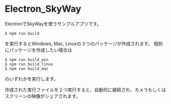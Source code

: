 # Electron_SkyWay
ElectronでSkyWayを使うサンプルアプリです。
```
$ npm run build
```
を実行するとWindows, Mac, Linuxの３つのパッケージが作成されます。
個別にパッケージを作成したい場合は
```
$ npm run build_win
$ npm run build_linux
$ npm run build_mac
```
のいずれかを実行します。

作成された実行ファイルを２つ実行すると、自動的に接続され、カメラもしくはスクリーンの映像がシェアされます。